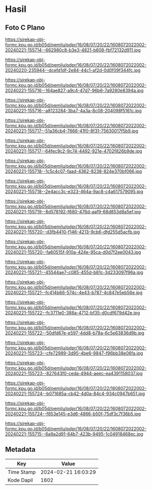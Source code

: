 # Hasil

## Foto C Plano

https://sirekap-obj-formc.kpu.go.id/b05d/pemilu/pdpr/16/08/07/20/22/1608072022002-20240221-155714--662980c8-b3e3-4821-b608-fbf72132d911.jpg

https://sirekap-obj-formc.kpu.go.id/b05d/pemilu/pdpr/16/08/07/20/22/1608072022002-20240220-235944--dcefd1df-2e84-44c1-af2d-0d0f09f344fc.jpg

https://sirekap-obj-formc.kpu.go.id/b05d/pemilu/pdpr/16/08/07/20/22/1608072022002-20240221-155716--164ae827-a9c4-47d7-96b6-7a9280e8394a.jpg

https://sirekap-obj-formc.kpu.go.id/b05d/pemilu/pdpr/16/08/07/20/22/1608072022002-20240221-155716--a8123284-3ba7-4a3a-8c08-204098f5161c.jpg

https://sirekap-obj-formc.kpu.go.id/b05d/pemilu/pdpr/16/08/07/20/22/1608072022002-20240221-155717--51a36cb4-7666-41f0-8f31-75630017f5b9.jpg

https://sirekap-obj-formc.kpu.go.id/b05d/pemilu/pdpr/16/08/07/20/22/1608072022002-20240221-155717--64fec9c2-9c74-4492-921e-4702f826b9de.jpg

https://sirekap-obj-formc.kpu.go.id/b05d/pemilu/pdpr/16/08/07/20/22/1608072022002-20240221-155718--1c5c4c07-faad-4362-8238-824e370bf066.jpg

https://sirekap-obj-formc.kpu.go.id/b05d/pemilu/pdpr/16/08/07/20/22/1608072022002-20240221-155718--2e4acc3c-e323-464a-9ac8-c4a617579095.jpg

https://sirekap-obj-formc.kpu.go.id/b05d/pemilu/pdpr/16/08/07/20/22/1608072022002-20240221-155719--8d578192-f680-476d-aaf9-68d853d8a5ef.jpg

https://sirekap-obj-formc.kpu.go.id/b05d/pemilu/pdpr/16/08/07/20/22/1608072022002-20240221-155720--d3fb4410-f146-4213-9cb6-dfd255d5acfb.jpg

https://sirekap-obj-formc.kpu.go.id/b05d/pemilu/pdpr/16/08/07/20/22/1608072022002-20240221-155720--fa60515f-910a-424e-95ca-d0d7f2ee0043.jpg

https://sirekap-obj-formc.kpu.go.id/b05d/pemilu/pdpr/16/08/07/20/22/1608072022002-20240221-155721--45544ae7-c085-455d-b81c-3d233097f96a.jpg

https://sirekap-obj-formc.kpu.go.id/b05d/pemilu/pdpr/16/08/07/20/22/1608072022002-20240221-155721--fc414b66-574c-4e43-b787-4c847e5eb56e.jpg

https://sirekap-obj-formc.kpu.go.id/b05d/pemilu/pdpr/16/08/07/20/22/1608072022002-20240221-155722--fc3711e0-388a-4712-bf35-d0cdf679d42e.jpg

https://sirekap-obj-formc.kpu.go.id/b05d/pemilu/pdpr/16/08/07/20/22/1608072022002-20240221-155722--50dfd67e-e597-4dd8-b78a-6c5e63836d9b.jpg

https://sirekap-obj-formc.kpu.go.id/b05d/pemilu/pdpr/16/08/07/20/22/1608072022002-20240221-155723--cfe72989-3d95-4be6-9847-f96bb38e06fa.jpg

https://sirekap-obj-formc.kpu.go.id/b05d/pemilu/pdpr/16/08/07/20/22/1608072022002-20240221-155723--827643f0-ceda-4944-aeec-ea4391158037.jpg

https://sirekap-obj-formc.kpu.go.id/b05d/pemilu/pdpr/16/08/07/20/22/1608072022002-20240221-155724--b071685a-cb42-4d0a-84c4-934c0947b651.jpg

https://sirekap-obj-formc.kpu.go.id/b05d/pemilu/pdpr/16/08/07/20/22/1608072022002-20240221-155724--f853e145-e3d6-4866-b50f-75df3c7f36b5.jpg

https://sirekap-obj-formc.kpu.go.id/b05d/pemilu/pdpr/16/08/07/20/22/1608072022002-20240221-155715--6a9a2d91-64b7-423b-9495-1c04918468ec.jpg


## Metadata

| Key        | Value               |
| ---------- | ------------------- |
| Time Stamp | 2024-02-21 16:03:29 |
| Kode Dapil | 1602                |



